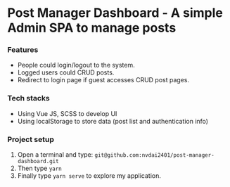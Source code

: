 # Post Manager Dashboard - A simple Admin SPA to manage posts

### Features
- People could login/logout to the system.
- Logged users could CRUD posts.
- Redirect to login page if guest accesses CRUD post pages.

### Tech stacks
- Using Vue JS, SCSS to develop UI
- Using localStorage to store data (post list and authentication info)
  
### Project setup
1. Open a terminal and type: `git@github.com:nvdai2401/post-manager-dashboard.git`
2. Then type `yarn`
3. Finally type `yarn serve` to explore my application.

